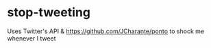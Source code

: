 # stop-tweeting
Uses Twitter's API &amp; https://github.com/JCharante/ponto to shock me whenever I tweet
